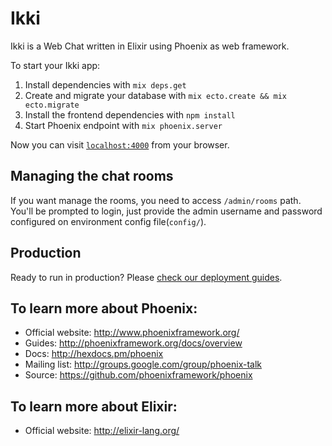 # Ikki

Ikki is a Web Chat written in Elixir using Phoenix as web framework.

To start your Ikki app:

  1. Install dependencies with `mix deps.get`
  2. Create and migrate your database with `mix ecto.create && mix ecto.migrate`
  3. Install the frontend dependencies with `npm install`
  4. Start Phoenix endpoint with `mix phoenix.server`

Now you can visit [`localhost:4000`](http://localhost:4000) from your browser.

## Managing the chat rooms

If you want manage the rooms, you need to access `/admin/rooms` path. You'll be
prompted to login, just provide the admin username and password configured on
environment config file(`config/`).

## Production

Ready to run in production? Please [check our deployment guides](http://www.phoenixframework.org/docs/deployment).

## To learn more about Phoenix:

  * Official website: http://www.phoenixframework.org/
  * Guides: http://phoenixframework.org/docs/overview
  * Docs: http://hexdocs.pm/phoenix
  * Mailing list: http://groups.google.com/group/phoenix-talk
  * Source: https://github.com/phoenixframework/phoenix

## To learn more about Elixir:

  * Official website: http://elixir-lang.org/
